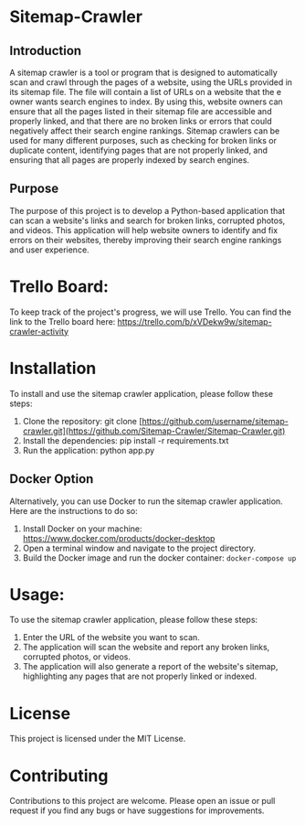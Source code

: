 # Sitemap-Crawler

## Introduction

A sitemap crawler is a tool or program that is designed to automatically scan and crawl through the pages of a website, using the URLs provided in its sitemap file. The file will contain a list of URLs on a website that the e owner wants search engines to index. By using this, website owners can ensure that all the pages listed in their sitemap file are accessible and properly linked, and that there are no broken links or errors that could negatively affect their search engine rankings. Sitemap crawlers can be used for many different purposes, such as checking for broken links or duplicate content, identifying pages that are not properly linked, and ensuring that all pages are properly indexed by search engines. 

## Purpose
The purpose of this project is to develop a Python-based application that can scan a website's links and search for broken links, corrupted photos, and videos. This application will help website owners to identify and fix errors on their websites, thereby improving their search engine rankings and user experience.

# Trello Board:
To keep track of the project's progress, we will use Trello. You can find the link to the Trello board here: https://trello.com/b/xVDekw9w/sitemap-crawler-activity

# Installation
To install and use the sitemap crawler application, please follow these steps:

1. Clone the repository: git clone [https://github.com/username/sitemap-crawler.git](https://github.com/Sitemap-Crawler/Sitemap-Crawler.git)
2. Install the dependencies: pip install -r requirements.txt
3. Run the application: python app.py

## Docker Option

Alternatively, you can use Docker to run the sitemap crawler application. Here are the instructions to do so:

1. Install Docker on your machine: https://www.docker.com/products/docker-desktop
2. Open a terminal window and navigate to the project directory.
3. Build the Docker image and run the docker container: `docker-compose up`

# Usage:
To use the sitemap crawler application, please follow these steps:

1. Enter the URL of the website you want to scan.
2. The application will scan the website and report any broken links, corrupted photos, or videos.
3. The application will also generate a report of the website's sitemap, highlighting any pages that are not properly linked or indexed.

# License
This project is licensed under the MIT License.

# Contributing
Contributions to this project are welcome. Please open an issue or pull request if you find any bugs or have suggestions for improvements.
